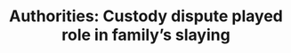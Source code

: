 ---
order: 4
title:  "Authorities: Custody dispute played role in family’s slaying"
authors: ["Angie Wang", "Andrew Welsh-Huggins"]
categories: story
link: https://www.apnews.com/f2ce7334381f486099f5026cb09e7742
redirect: true
photo:
    filename: family-killed.jpg
---